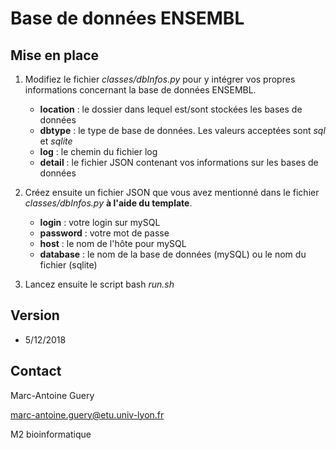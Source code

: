 # Base de données ENSEMBL

## Mise en place

1. Modifiez le fichier *classes/dbInfos.py* pour y intégrer vos propres informations concernant la base de données ENSEMBL.
   - **location** : le dossier dans lequel est/sont stockées les bases de données
   - **dbtype** : le type de base de données. Les valeurs acceptées sont *sql* et *sqlite*
   - **log** : le chemin du fichier log
   - **detail** : le fichier JSON contenant vos informations sur les bases de données

2. Créez ensuite un fichier JSON que vous avez mentionné dans le fichier *classes/dbInfos.py* **à l'aide du template**.
   - **login** : votre login sur mySQL
   - **password** : votre mot de passe
   - **host** : le nom de l'hôte pour mySQL
   - **database** : le nom de la base de données (mySQL) ou le nom du fichier (sqlite)

3. Lancez ensuite le script bash *run.sh*

## Version

- 5/12/2018

## Contact

Marc-Antoine Guery

marc-antoine.guery@etu.univ-lyon.fr

M2 bioinformatique

